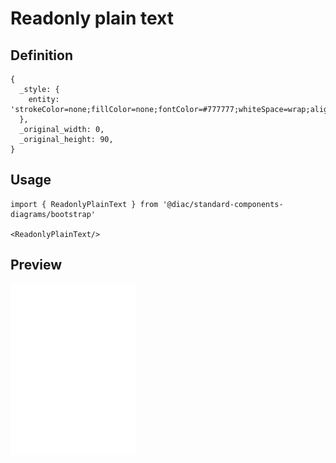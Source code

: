 # Readonly plain text

## Definition

```
{
  _style: { 
    entity: 'strokeColor=none;fillColor=none;fontColor=#777777;whiteSpace=wrap;align=left;verticalAlign=middle;fontStyle=0;fontSize=14;spacing=15;',
  },
  _original_width: 0,
  _original_height: 90,
}
```

## Usage

```
import { ReadonlyPlainText } from '@diac/standard-components-diagrams/bootstrap'

<ReadonlyPlainText/>
```

## Preview

<img src="./readonly-plain-text.png" width="200"/>

